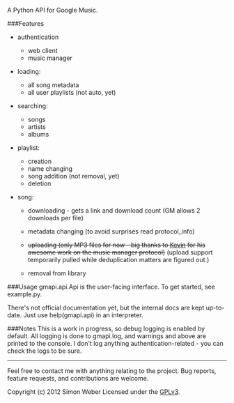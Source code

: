 A Python API for Google Music.


###Features

* authentication
    * web client
    * music manager

* loading:
    * all song metadata
    * all user playlists (not auto, yet)

* searching:
    * songs
    * artists
    * albums

* playlist:
    * creation
    * name changing
    * song addition (not removal, yet)
    * deletion

* song:
    * downloading - gets a link and download count (GM allows 2 downloads per file)
    * metadata changing (to avoid surprises read protocol_info)
    * ~~uploading (only MP3 files for now - big thanks to [Kevin](https://github.com/antimatter15) for his awesome work on the music manager protocol)~~ (upload support temporarily pulled while deduplication matters are figured out.)
    
    * removal from library

###Usage
gmapi.api.Api is the user-facing interface.
To get started, see example.py.  

There's not official documentation yet, but the internal docs are kept up-to-date. Just use help(gmapi.api) in an interpreter.

###Notes
This is a work in progress, so debug logging is enabled by default.
All logging is done to gmapi.log, and warnings and above are printed to	the console.
I don't	    log anything authentication-related - you can check the  logs to	be sure.



- - -
  
  
Feel free to contact me	with anything relating to the project. Bug reports, feature requests, and contributions are welcome.



Copyright (c) 2012 Simon Weber
Licensed under the [GPLv3](http://www.gnu.org/licenses/gpl.txt).